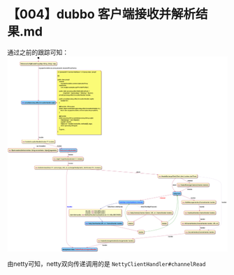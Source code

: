 # 【004】dubbo 客户端接收并解析结果.md

通过之前的跟踪可知：  
![](./plant-uml/dubbo_service_refer_track.png)

由netty可知，netty双向传递调用的是 `NettyClientHandler#channelRead`
